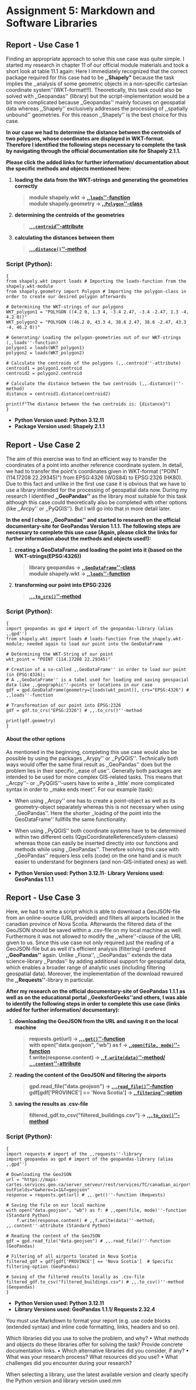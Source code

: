 # Assignment 5: Markdown and Software Libraries

## Report - Use Case 1
Finding an appropriate approach to solve this use case was quite simple. I started my research in chapter 11 of our official module materials and took a short look at table 11.1 again:
Here I immediately recognized that the correct package required for this case had to be **,,Shapely"** because the task implies the ,,analysis of some geometric objects in a non-specific cartesian coordinate system''(WKT-format!!!). Theoretically, this task could also be solved with ,,Geopandas'' (library) but the script-implementation would be a bit more complicated because ,,Geopandas'' mainly focuses on geospatial data whereas ,,Shapely'' exclusively addresses the processing of ,,spatially unbound'' geometries. For this reason ,,Shapely'' is the best choice for this case.

**In our case we had to determine the distance between the centroids of two polygons, whose coordinates are displayed in WKT-format. Therefore I identified the following steps necessary to complete the task by navigating through the official documentation site for Shapely 2.1.1.** 

**Please click the added links for further information/ documentation about the specific methods and objects mentioned here:**

1. <strong>loading the data from the WKT-strings and generating the geometries correctly</strong> 

   > **module shapely.wkt -> [,,`loads`''-function](https://shapely.readthedocs.io/en/latest/manual.html#shapely.wkt.loads)**   
   > **module shapely.geometry -> [,,`Polygon`''-class](https://shapely.readthedocs.io/en/stable/reference/shapely.Polygon.html#shapely.Polygon)**

2. <strong>determining the centroids of the geometries</strong>
   > **[,,`.centroid`''-attribute](https://shapely.readthedocs.io/en/latest/manual.html#object.centroid)**

3. <strong>calculating the distances between them</strong>
   > **[,,`.distance()`''-method](https://shapely.readthedocs.io/en/latest/manual.html#object.distance)**

### Script (Python):

```
{
from shapely.wkt import loads # Importing the loads-function from the shapely.wkt-module
from shapely.geometry import Polygon # Importing the polygon-class in order to create our desired polygon afterwards

# Determining the WKT-strings of our polygons
WKT_polygon1 = "POLYGON ((4.2 0, 1.3 4, -3.4 2.47, -3.4 -2.47, 1.3 -4, 4.2 0))"
WKT_polygon2 = "POLYGON ((46.2 0, 43.3 4, 38.6 2.47, 38.6 -2.47, 43.3 -4, 46.2 0))"

# Generating/ Loading the polygon-geometries out of our WKT-strings (,,loads''-function)
polygon1 = loads(WKT_polygon1)
polygon2 = loads(WKT_polygon2)

# Calculate the centroids of the polygons (,,.centroid''-attribute)
centroid1 = polygon1.centroid
centroid2 = polygon2.centroid

# Calculate the distance between the two centroids (,,.distance()''-method)
distance = centroid1.distance(centroid2)

print(f"The distance between the two centroids is: {distance}")
}
```

- **Python Version used: Python 3.12.11**
- **Package Version used: Shapely 2.1.1**


## Report - Use Case 2
The aim of this exercise was to find an efficient way to transfer the coordinates of a point into another reference coordinate system. In detail, we had to transfer the point's coordinates given in WKT-format ("POINT (114.17208 22.29345)") from EPSG:4326 (WGS84) to EPSG:2326 (HK80). Due to this fact and unlike in the first use case it is obvious that we have to use a library intended for the processing of geospatial data now. During my research I identified **,,GeoPandas''** as the library most suitable for this task although this case could theoretically also be completed with other options (like ,,Arcpy'' or ,,PyQGIS''). But I will go into that in more detail later.

**In the end I chose ,,GeoPandas'' and started to research on the official documentary-site for GeoPandas Version 1.1.1. The following steps are necessary to complete this use case (Again, please click the links for further information about the methods and objects used!):**

1. <strong>creating a GeoDataFrame and loading the point into it (based on the WKT-strings(EPSG:4326))</strong> 

   > **library geopandas -> [,,`GeoDataFrame`''-class](https://geopandas.org/en/stable/docs/reference/api/geopandas.GeoDataFrame.html#geopandas.GeoDataFrame)**  
   > **module shapely.wkt -> [,,`loads`''-function](https://shapely.readthedocs.io/en/latest/#)**

2. <strong>transforming our point into EPSG:2326</strong>
   > **[,,`.to_crs()`''-method](https://geopandas.org/en/stable/docs/reference/api/geopandas.GeoDataFrame.to_crs.html#geopandas.GeoDataFrame.to_crs)**

### Script (Python):

```
{
import geopandas as gpd # import of the geopandas-library (alias ,,gpd'')
from shapely.wkt import loads # loads-function from the shapely.wkt-module; needed again to load our point into the GeoDataFrame

# Determining the WKT-String of our point
wkt_point = "POINT (114.17208 22.29345)"

# Creation of a so-called ,,GeoDataFrame'' in order to load our point (in EPSG:4326);
# A ,,GeoDataFrame'' is a tabel used for loading and saving geospacial data like ,,geographic''-points or locations in our case
gdf = gpd.GeoDataFrame(geometry=[loads(wkt_point)], crs="EPSG:4326") # ,,loads''-function

# Transformation of our point into EPSG:2326
gdf = gdf.to_crs("EPSG:2326") # ,,.to_crs()''-method

print(gdf.geometry)
}
```

#### About the other options
As mentioned in the beginning, completing this use case would also be possible by using the packages ,,Arypy'' or ,,PyQGIS''. Technically both ways would offer the same final result as ,,GeoPandas'' does but the problem lies in their specific ,,ease of use''. Generally both packages are intended to be used for more complex GIS-related tasks. This means that ,,Arcpy''- or ,,PyQGIS''-users have to write a ,,little' more complicated syntax in order to ,,make ends meet''. For our example (task):

- When using ,,Arcpy'' one has to create a point-object as well as its geometry-object separately whereas this is not necessary when using ,,GeoPandas''. Here the shorter ,,loading of the point into the GeoDataFrame'' fullfills the same functionality.

- When using ,,PyQGIS'' both coordinate systems have to be determined within two different cells (QgsCoordinateReferenceSystem-classes) whereas those can easily be inserted directly into our functions and methods while using ,,GeoPandas''. Therefore solving this case with ,,GeoPandas'' requiers less cells (code) on the one hand and is much easier to understand for beginners (and non-GIS-initiated ones) as well.




- **Python Version used: Python 3.12.11**- **Library Versions used: GeoPandas 1.1.1**



## Report - Use Case 3
Here, we had to write a script which is able to download a GeoJSON-file from an online-source (URL provided) and filters all airports located in the canadian province of Nova Scotia. Afterwards the filtered data of the GeoJSON should be saved within a .csv-file on my local machine as well. Furthermore it was not allowed to modify the ,,where''-clause of the URL given to us. Since this use case not only required just the reading of a GeoJSON-file but as well it's efficient analysis (filtering) I prefered **,,GeoPandas''** again. Unlike ,,Fiona'', ,,GeoPandas'' extends the data science-library ,,Pandas'' by adding additional support for geospatial data, which enables a broader range of analytic uses (including filtering geospatial data). Moreover, the implementation of the download rewuired the **,,Requests''**-library in particular.

**After my research on the official documentary-site of GeoPandas 1.1.1 as well as on the educational portal ,,GeeksforGeeks''and others, I was able to identify the following steps in order to complete this use case (links added for further information/ documentary):**

1. <strong>downloading the GeoJSON from the URL and saving it on the local machine</strong> 

   > **requests.get(url) -> [,,`.get()`''-function](https://requests.readthedocs.io/en/latest/user/quickstart/)**   
   > **with open("data.geojson", "wb") as f -> [,,`open(file, mode)`''-function](https://www.geeksforgeeks.org/python/file-mode-in-python/)**   
   > **f.write(response.content) -> [,,`f.write(data)`''-method/ ,,`.content`''-attribute](https://www.geeksforgeeks.org/python/response-content-python-requests/)**   

2. <strong>reading the content of the GeoJSON and filtering the airports</strong>
   > **gpd.read_file("data.geojson") -> [,,`.read_file()`''-function](https://geopandas.org/en/stable/docs/reference/api/geopandas.read_file.html#geopandas.read_file)**   
   > **gdf[gdf['PROVINCE'] == 'Nova Scotia'] -> [,,`filtering`''-option](https://www.geeksforgeeks.org/pandas/ways-to-filter-pandas-dataframe-by-column-values/)**

3. <strong>saving the results as .csv-file</strong>
   > **filtered_gdf.to_csv("filtered_buildings.csv") -> [,,`.to_csv()`''-method](https://geopandas.org/en/stable/docs/reference/api/geopandas.GeoDataFrame.html)**

### Script (Python):

```
{
import requests # import of the ,,requests''-library
import geopandas as gpd # import of the geopandas-library (alias ,,gpd'')

# Downloading the GeoJSON
url = "https://maps-cartes.services.geo.ca/server_serveur/rest/services/TC/canadian_airports_w_air_navigation_services_en/MapServer/0/query?outFields=*&where=1=1&f=geojson"
response = requests.get(url) # ,,.get()''-function (Requests)

# Saving the file on our local machine 
with open("data.geojson", "wb") as f: # ,,open(file, mode)''-function (Standard Python)
    f.write(response.content) # ,,f.write(data)''-method; ,,.content''-attribute (Standard Python)

# Reading the content of the GeoJSON
gdf = gpd.read_file("data.geojson") # ,,.read_file()''-function (GeoPandas)

# Filtering of all airports located in Nova Scotia
filtered_gdf = gdf[gdf['PROVINCE'] == 'Nova Scotia']  # Specific filtering-option (GeoPandas)

# Saving of the filtered results locally as .csv-file
filtered_gdf.to_csv("filtered_buildings.csv") # ,,.to_csv()''-method (Geopandas)
}
```

- **Python Version used: Python 3.12.11** 
- **Library Versions used: GeoPandas 1.1.1/ Requests 2.32.4**



You must use Markdown to format your report (e.g. use code blocks (extended
syntax) and inline code formatting, links, headers and so on).

Which libraries did you use to solve the problem, and why?
• What methods and objects do these libraries offer for solving the task? Provide
concrete documentation links.
• Which alternative libraries did you consider, if any?
• What was your research process? What resources did you use?
• What challenges did you encounter during your research?

 When selecting a library, use the latest available version and clearly specify the
Python version and library version used.mm